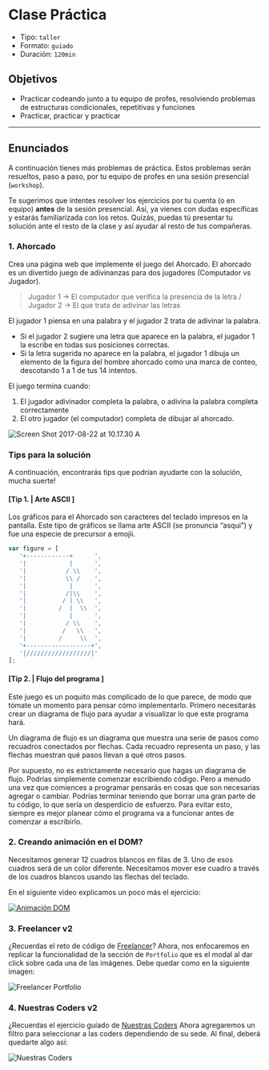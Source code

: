 # Clase Práctica

- Tipo: `taller`
- Formato: `guiado`
- Duración: `120min`

## Objetivos

- Practicar codeando junto a tu equipo de profes, resolviendo problemas de
  estructuras condicionales, repetitivas y funciones
- Practicar, practicar y practicar

***

## Enunciados

A continuación tienes más problemas de práctica. Estos problemas serán
resueltos, paso a paso, por tu equipo de profes en una sesión presencial
(`workshop`).

Te sugerimos que intentes resolver los ejercicios por tu cuenta (o en equipo)
**antes** de la sesión presencial. Así, ya vienes con dudas específicas y
estarás familiarizada con los retos. Quizás, puedas tú presentar tu solución
ante el resto de la clase y así ayudar al resto de tus compañeras.

### 1. Ahorcado

Crea una página web que implemente el juego del Ahorcado. El ahorcado es un
divertido juego de adivinanzas para dos jugadores (Computador vs Jugador).
> Jugador 1 -> El computador que verifica la presencia de la letra /
Jugador 2 -> El que trata de adivinar las letras

El jugador 1 piensa en una palabra y el jugador 2 trata de adivinar la
palabra.

- Si el jugador 2 sugiere una letra que aparece en la palabra, el jugador 1
  la escribe en todas sus posiciones correctas.
- Si la letra sugerida no aparece en la palabra, el jugador 1 dibuja un
  elemento de la figura del hombre ahorcado como una marca de conteo,
  descotando 1 a 1 de tus 14 intentos.

El juego termina cuando:

1. El jugador adivinador completa la palabra, o adivina la palabra completa
   correctamente
2. El otro jugador (el computador) completa de dibujar al ahorcado.

![Screen Shot 2017-08-22 at 10.17.30 A](http://4.bp.blogspot.com/-f3eI_WIPxfI/UbPA6edeD-I/AAAAAAAAAuY/nqA-jy2qPFo/s1600/ahorcado.jpg
)

### Tips para la solución

A continuación, encontrarás tips que podrían ayudarte con la solución, mucha
suerte!

#### [Tip 1. | Arte ASCII ]

Los gráficos para el Ahorcado son caracteres del teclado impresos en la
pantalla. Este tipo de gráficos se llama arte ASCII (se pronuncia “asqui”)
y fue una especie de precursor a emojii.

```js
var figure = [
   '+------------+      ',
   '|            |      ',
   '|           / \\    ',
   '|           \\ /    ',
   '|            |      ',
   '|           /|\\    ',
   '|          / | \\   ',
   '|         /  |  \\  ',
   '|            |      ',
   '|           / \\    ',
   '|          /   \\   ',
   '|         /     \\  ',
   '+------------------+',
   '|//////////////////|'
];
```

#### [Tip 2. | Flujo del programa ]

Este juego es un poquito más complicado de lo que parece, de modo que tómate
un momento para pensar cómo implementarlo. Primero necesitarás crear un
diagrama de flujo  para ayudar a visualizar lo que este programa hará.

Un diagrama de flujo es un diagrama que muestra una serie de pasos como
recuadros conectados por flechas. Cada recuadro representa un paso, y las
flechas muestran qué pasos llevan a qué otros pasos.

Por supuesto, no es estrictamente necesario que hagas un diagrama de flujo.
Podrías simplemente comenzar escribiendo código. Pero a menudo una vez que
comiences a programar pensarás en cosas que son necesarias agregar o cambiar.
Podrías terminar teniendo que borrar una gran parte de tu código, lo que
sería un desperdicio de esfuerzo. Para evitar esto, siempre es mejor planear
cómo el programa va a funcionar antes de comenzar a escribirlo.

### 2. Creando animación en el DOM?

Necesitamos generar 12 cuadros blancos en filas de 3. Uno de esos cuadros
será de un color diferente. Necesitamos mover ese cuadro a través de los
cuadros blancos usando las flechas del teclado.

En el siguiente video explicamos un poco más el ejercicio:

[![Animación DOM](https://img.youtube.com/vi/LtfSKzCjCC4/0.jpg)](https://www.youtube.com/watch?v=LtfSKzCjCC4)

### 3. Freelancer v2

¿Recuerdas el reto de código de [Freelancer](https://github.com/Laboratoria-learning/freelancer)?
Ahora, nos enfocaremos en replicar la funcionalidad de la sección de `Portfolio`
que es el modal al dar click sobre cada una de las imágenes. Debe quedar como
en la siguiente imagen:

![Freelancer Portfolio](https://media.giphy.com/media/xT9IgDSValpayTy8QE/giphy.gif)

### 4. Nuestras Coders v2

¿Recuerdas el ejercicio guíado de [Nuestras Coders](https://lms.laboratoria.la/cohorts/test/courses/interactive-site/00-html-and-css/14-guided-exercises)
Ahora agregaremos un filtro para seleccionar a las coders dependiendo de su sede.
Al final, deberá quedarte algo así:

![Nuestras Coders](https://media.giphy.com/media/xT9IgwHr6d1LObJt16/giphy.gif)
